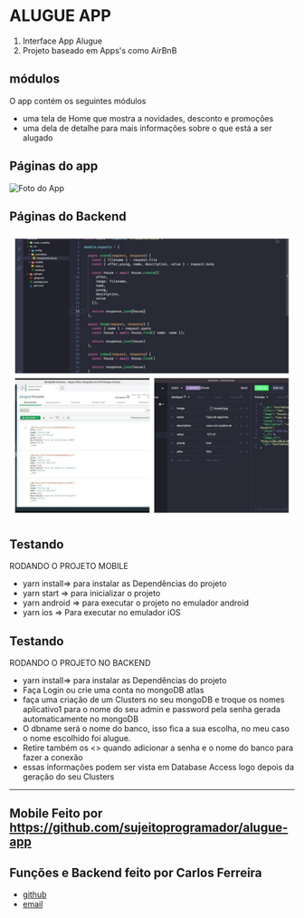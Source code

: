 # ALUGUE APP
1. Interface App Alugue
2. Projeto baseado em Apps's como AirBnB

## módulos

O app contém os seguintes módulos

* uma tela de Home que mostra a novidades, desconto e promoções
* uma dela de detalhe para mais informações sobre o que está a ser alugado

## Páginas do app
![Foto do App](https://camo.githubusercontent.com/7d26ee99837a3a7e8da7b39a30557d60e33b92b4bbca0235ca01163641728894/68747470733a2f2f692e6962622e636f2f314c3931534a762f6d6f636b75702e706e67)

## Páginas do Backend
![backend do App](https://github.com/CarlosSTS/ALUGUE/blob/master/backend.jpeg)

## Testando
RODANDO O PROJETO MOBILE
* yarn install=>  para instalar as  Dependências do projeto
* yarn start => para inicializar o projeto
* yarn android => para executar o projeto no emulador android
* yarn ios => Para executar no emulador iOS

## Testando
RODANDO O PROJETO NO BACKEND
* yarn install=>  para instalar as  Dependências do projeto
* Faça Login ou crie uma conta no mongoDB atlas
* faça uma criação de um Clusters no seu mongoDB e troque os nomes aplicativo1 para o nome do seu admin e password pela senha gerada automaticamente no mongoDB
* O dbname será o nome do banco, isso fica a sua escolha, no meu caso o nome escolhido foi alugue.
* Retire também os <> quando adicionar a senha e o nome do banco para fazer a conexão
* essas informações podem ser vista em Database Access logo depois da geração do seu Clusters

****

## Mobile Feito por https://github.com/sujeitoprogramador/alugue-app

## Funções e Backend feito por Carlos Ferreira
* [github](https://www.github.com/CarlosSTS)
* [email](https://carlossts826@gmail.com)
